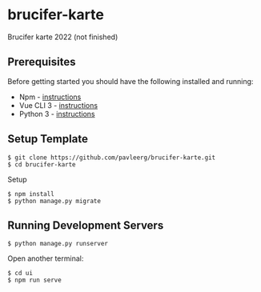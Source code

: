 # brucifer-karte
Brucifer karte 2022 (not finished)

## Prerequisites

Before getting started you should have the following installed and running:

-  Npm - [instructions](https://docs.npmjs.com/downloading-and-installing-node-js-and-npm)
-  Vue CLI 3 - [instructions](https://cli.vuejs.org/guide/installation.html)
-  Python 3 - [instructions](https://wiki.python.org/moin/BeginnersGuide)

## Setup Template

```
$ git clone https://github.com/pavleerg/brucifer-karte.git
$ cd brucifer-karte
```

Setup
```
$ npm install
$ python manage.py migrate
```

## Running Development Servers

```
$ python manage.py runserver
```
Open another terminal:

```
$ cd ui
$ npm run serve
```
